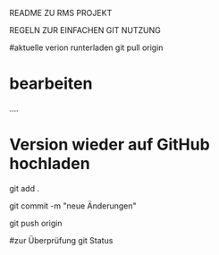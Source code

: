 README ZU RMS PROJEKT

REGELN ZUR EINFACHEN GIT NUTZUNG

#aktuelle verion runterladen 
git pull origin 

# bearbeiten
….

# Version wieder auf GitHub hochladen 
git add .

git commit -m "neue Änderungen"

git push origin 

#zur Überprüfung
git Status 